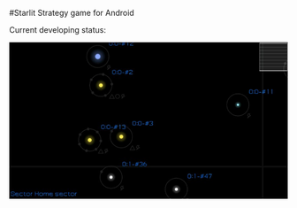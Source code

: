 #Starlit
Strategy game for Android

Current developing status:

![Screenshot](https://raw.githubusercontent.com/BobNobrain/Starlit/master/misc/img/screen-15-08-16.jpg)
